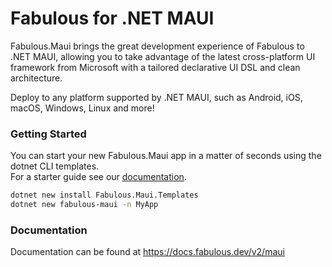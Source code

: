 # Fabulous for .NET MAUI

Fabulous.Maui brings the great development experience of Fabulous to .NET MAUI, allowing you to take advantage of the latest cross-platform UI framework from Microsoft with a tailored declarative UI DSL and clean architecture.

Deploy to any platform supported by .NET MAUI, such as Android, iOS, macOS, Windows, Linux and more!

### Getting Started

You can start your new Fabulous.Maui app in a matter of seconds using the dotnet CLI templates.  
For a starter guide see our [documentation](https://docs.fabulous.dev/v2/maui/getting-started).

```sh
dotnet new install Fabulous.Maui.Templates
dotnet new fabulous-maui -n MyApp
```

### Documentation

Documentation can be found at https://docs.fabulous.dev/v2/maui